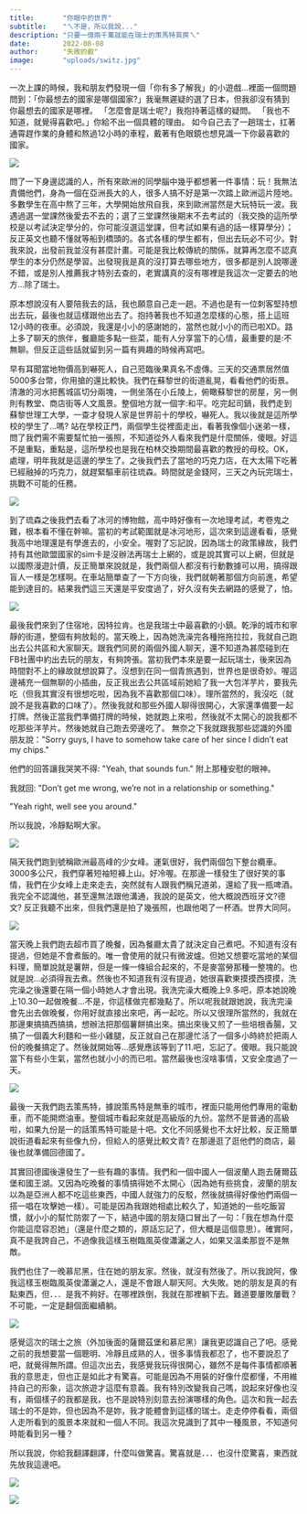 ```yaml
---
title:       "你眼中的世界"
subtitle:    "ㄟ不是，所以我說..."
description: "只要一億兩千萬就能在瑞士的策馬特買房ㄟ"
date:        2022-08-08
author:      "失敗的叡"
image:       "uploads/switz.jpg"
---
```


一次上課的時候，我和朋友們發現一個「你有多了解我」的小遊戲…裡面一個問題問到：「你最想去的國家是哪個國家?」我毫無遲疑的選了日本，但我卻沒有猜到你最想去的國家是哪裡。
「怎麼會是瑞士呢?」我抱持著這樣的疑問。
「我也不知道，就覺得喜歡吧。」你給不出一個具體的理由。
如今自己去了一趟瑞士，扛著通霄趕作業的身體和熬過12小時的車程，戴著有色眼鏡也想見識一下你最喜歡的國家。

![](https://imgur.com/apOiA3F.jpg)

問了一下身邊認識的人，所有來歐洲的同學腦中幾乎都想著一件事情：玩！我無法責備他們，身為一個在亞洲長大的人，很多人搞不好是第一次踏上歐洲這片陸地。多數學生在高中熬了三年，大學開始放飛自我，來到歐洲當然是大玩特玩一波。我遇過選一堂課然後愛去不去的；選了三堂課然後期末不去考試的（我交換的這所學校是以考試決定學分的，你可能沒選這堂課，但考試如果有過的話一樣算學分）；反正英文也聽不懂就等船到橋頭的。各式各樣的學生都有，但出去玩必不可少。對我來說，出發前我並沒有甚麼計畫。可能是我比較傳統的關係，就算再怎麼不認真學生的本分仍然是學習。出發現我是真的沒打算去哪些地方，很多都是別人說哪邊不錯，或是別人推薦我才特別去查的，老實講真的沒有哪裡是我這次一定要去的地方…除了瑞士。

原本想說沒有人要陪我去的話，我也願意自己走一趟。不過也是有一位刺客堅持想出去玩，最後也就這樣跟他出去了。抱持著我也不知道怎麼樣的心態，搭上這班12小時的夜車。必須說，我還是小小的感謝她的，當然也就小小的而已啦XD。路上多了聊天的旅伴，餐廳能多點一些菜，能有人分享當下的心情，最重要的是:不無聊。但反正這些話就留到另一篇有興趣的時候再寫吧。

早有耳聞當地物價高到嚇死人，自己蒞臨後果真名不虛傳。三天的交通票居然值5000多台幣，你用搶的還比較快。我們在蘇黎世的街道亂晃，看看他們的街景。清澈的河水把舊城區切分兩塊，一側坐落在小丘陵上，俯瞰蘇黎世的房屋，另一側則有教堂、商店街等人文風景。整個地方就一個字:和平。吃完起司鍋，我們走到蘇黎世理工大學，一查才發現人家是世界前十的學校，嚇死人。我以後就是這所學校的學生了…嗎? 站在學校正門，兩個學生從裡面走出，看著我像個小迷弟一樣，問了我們需不需要幫忙拍一張照，不知道從外人看來我們是什麼關係，傻眼。好這不是重點，重點是，這所學校也是我在柏林交換期間最喜歡的教授的母校。OK，處理，明年我就是這邊的學生了。之後我們去了當地的巧克力店，在大太陽下吃著已經融掉的巧克力，就趕緊驅車前往琉森。時間就是金錢阿，三天之內玩完瑞士，挑戰不可能的任務。

![](https://imgur.com/XJETADO.jpg)

到了琉森之後我們去看了冰河的博物館，高中時好像有一次地理考試，考卷鬼之難，根本看不懂在幹嘛。當初的考試範圍就是冰河地形，這次來到這邊看看，感覺我高中地理還是有學進去的，小安全。喔對了忘記說，因為瑞士的政策緣故，我們持有其他歐盟國家的sim卡是沒辦法再瑞士上網的，或是說其實可以上網，但就是以國際漫遊計價，反正簡單來說就是，我們兩個人都沒有行動數據可以用，搞得跟盲人一樣是怎樣啊。在車站簡單查了一下方向後，我們就朝著那個方向前進，希望能到達目的。結果我們這三天還是平安度過了，好久沒有失去網路的感覺了，怕。

![](https://imgur.com/5VY3uan.jpg)

最後我們來到了住宿地，因特拉肯。也是我瑞士中最喜歡的小鎮。乾淨的城市和寧靜的街道，整個有夠放鬆的。當天晚上，因為她洗澡完各種拖拖拉拉，我就自己跑出去公共區和大家聊天。跟我們同房的兩個外國人聊天，還不知道為甚麼碰到在FB社團中約出去玩的朋友，有夠誇張。當初我們本來是要一起玩瑞士，後來因為時間對不上的緣故就想說算了。沒想到在同一個青旅遇到，世界也是很奇妙。喔這邊補充一個無聊的小插曲，反正我出去公共區域前她給了我一大包洋芋片，要我先吃（但我其實沒有很想吃啦，因為我不喜歡那個口味）。理所當然的，我沒吃（就說不是我喜歡的口味了）。然後我就和那些外國人聊得很開心，大家還準備要一起打牌。然後正當我們準備打牌的時候，她就跑上來啦，然後就不太開心的說我都不吃那些洋芋片。然後她就自己跑去旁邊吃了。
無奈之下我就跟我那些認識的外國朋友說："Sorry guys, I have to somehow take care of her since I didn’t eat my chips."

他們的回答讓我哭笑不得: "Yeah, that sounds fun." 附上那種安慰的眼神。

我就回: "Don’t get me wrong, we’re not in a relationship or something."

"Yeah right, well see you around."

所以我說，冷靜點啊大家。

![](https://imgur.com/ZX1BNln.jpg)

隔天我們跑到號稱歐洲最高峰的少女峰。運氣很好，我們兩個包下整台纜車。3000多公尺，我們穿著短袖短褲上山。好冷喔。在那邊一樣發生了很好笑的事情，我們在少女峰上走來走去，突然就有人跟我們稱兄道弟，還給了我一瓶啤酒。我完全不認識他，甚至還無法跟他溝通，我說的是英文，他大概說西班牙文?德文? 反正我聽不出來，但我們還是拍了幾張照，也跟他喝了一杯酒。世界大同阿。

![](https://imgur.com/sqQOazc.jpg)

當天晚上我們跑去超市買了晚餐，因為餐廳太貴了就決定自己煮吧。不知道有沒有提過，但她是不會煮飯的。唯一會使用的就只有微波爐。但她又想要吃當地的某個料理，簡單說就是薯餅，但是一條一條組合起來的，不是麥當勞那種一整塊的。也就是說…必須得我去煮。然後也不知道我有沒有提過，她很喜歡東摸摸西摸摸，洗完澡之後還要在隔一個小時她人才會出現。我洗完澡大概晚上9.多吧，原本她說晚上10.30一起做晚餐…不是，你這樣做完都幾點了。所以呢我就跟她說，我洗完澡會先出去做晚餐，你用好就直接出來吧，再一起吃。所以又很理所當然的，我就在那邊東搞搞西搞搞，想辦法把那個薯餅搞出來。搞出來後又煎了一些培根香腸，又搞了一個義大利麵和一些小雞腿，反正就自己在那邊忙活了一個多小時終於把兩人份的晚餐搞定了。然後就開始等…感覺應該等到了11.吧，忘記了。傻眼。我只能說當下有些小生氣，當然也就小小的而已啦。當然最後也沒啥事情，又安全度過了一天。

![](https://imgur.com/I0Htsfy.jpg)

最後一天我們跑去策馬特，據說策馬特是無車的城市，裡面只能用他們專用的電動車，而不能開燃油車。整個城市看起來就是高級版的九份。當然不是普通的高級啦，如果九份是一的話策馬特可能是十吧。文化不同感覺也不太好比較，反正簡單說街道看起來有些像九份，但給人的感覺比較文青? 在那邊逛了逛他們的商店，最後也就準備回德國了。

其實回德國後還發生了一些有趣的事情。我們和一個中國人一個波蘭人跑去薩爾茲堡和國王湖。又因為吃晚餐的事情搞得她不太開心（因為她有些挑食，波蘭的朋友以為是亞洲人都不吃這些東西，中國人就強力的反駁，然後就搞得好像他們兩個一搭一唱在攻擊她一樣）。可能是因為我跟她相處比較久了，知道她的一些吃飯習慣，就小小的幫忙防禦了一下，結過中國的朋友隨口冒出了一句：「我在想為什麼你能這麼容忍她」（還是什麼之類的，原話忘記了，但大概是這個意思）。確實阿，真不是我誇自己，不過像我這樣玉樹臨風英俊瀟灑之人，如果又溫柔那豈不是無敵。

我們也住了一晚慕尼黑，住在她的朋友家。然後，就沒有然後了。所以我說阿，像我這樣玉樹臨風英俊瀟灑之人，還是不會跟人聊天阿。大失敗。她的朋友是真的有點東西，但．．．是我不夠好。在哪裡跌倒，我就在那裡躺下去。難道要屢敗屢戰？不可能，一定是翻個面繼續躺。

![](https://imgur.com/y4rMTGO.jpg)

感覺這次的瑞士之旅（外加後面的薩爾茲堡和慕尼黑）讓我更認識自己了吧。感覺之前的我想要當一個聰明、冷靜且成熟的人，很多事情我都忍了，也不要說忍了吧，就覺得無所謂。但這次出去，我感覺我玩得很開心，雖然不是每件事情都順著我的意思走，但也正是如此才有驚喜。可能是因為不用裝的好像什麼都懂，不用維持自己的形象，這次旅遊才這麼有意義。我有特別改變我自己嗎，說起來好像也沒有，兩個樣子的我都是我，也不是說特別刻意去扮演哪樣的角色。這次和我一起去瑞士的不是妳，但也因為不是妳，我才能體會到這樣的瑞士。走走停停看看，兩個人走所看到的風景本來就和一個人不同。我這次見識到了其中一種風景，不知道何時能看到另一種？

所以我說，你給我翻譯翻譯，什麼叫做驚喜。驚喜就是．．．也沒什麼驚喜，東西就先放我這邊吧。

![](https://imgur.com/kNMrozh.jpg)

![](https://imgur.com/04V0abT.jpg)
